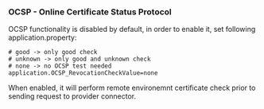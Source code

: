 ### OCSP - Online Certificate Status Protocol<a href="#ocsp" id="ocsp"></a>

OCSP functionality is disabled by default, in order to enable it, set following application.property:

```
# good -> only good check
# unknown -> only good and unknown check
# none -> no OCSP test needed
application.OCSP_RevocationCheckValue=none

```

When enabled, it will perform remote environemnt certificate check prior to sending request to provider connector.